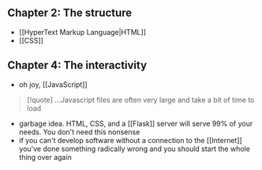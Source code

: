 ## Chapter 2: The structure
- [[HyperText Markup Language|HTML]]
- [[CSS]]
## Chapter 4: The interactivity
- oh joy, [[JavaScript]]
>[!quote] ...Javascript files are often very large and take a bit of time to load
>
- garbage idea. HTML, CSS, and a [[Flask]] server will serve 99% of your needs. You don't need this nonsense
- if you can't develop software without a connection to the [[Internet]] you've done something radically wrong and you should start the whole thing over again